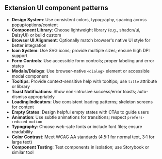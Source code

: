 ## Extension UI component patterns

- **Design System**: Use consistent colors, typography, spacing across popup/options/content
- **Component Library**: Choose lightweight library (e.g., shadcn/ui, DaisyUI) or build custom
- **Browser UI Alignment**: Optionally match browser's native UI style for better integration
- **Icon System**: Use SVG icons; provide multiple sizes; ensure high DPI support
- **Form Controls**: Use accessible form controls; proper labeling and error states
- **Modals/Dialogs**: Use browser-native `<dialog>` element or accessible modal component
- **Tooltips**: Provide context-sensitive help with tooltips; use `title` attribute or library
- **Toast Notifications**: Show non-intrusive success/error toasts; auto-dismiss appropriately
- **Loading Indicators**: Use consistent loading patterns; skeleton screens for content
- **Empty States**: Design helpful empty states with CTAs to guide users
- **Animation**: Use subtle animations for transitions; respect `prefers-reduced-motion`
- **Typography**: Choose web-safe fonts or include font files; ensure readability
- **Color Contrast**: Meet WCAG AA standards (4.5:1 for normal text, 3:1 for large text)
- **Component Testing**: Test components in isolation; use Storybook or similar tool

